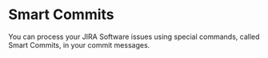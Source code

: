 # Smart Commits

You can process your JIRA Software issues using special commands, called Smart Commits, in your commit messages.


